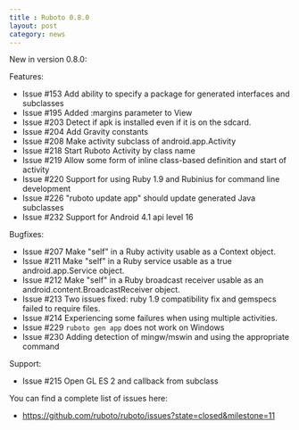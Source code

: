 ```yaml
---
title : Ruboto 0.8.0
layout: post
category: news
---
```

New in version 0.8.0:

Features:

* Issue #153 Add ability to specify a package for generated interfaces and subclasses
* Issue #195 Added :margins parameter to View
* Issue #203 Detect if apk is installed even if it is on the sdcard.
* Issue #204 Add Gravity constants
* Issue #208 Make activity subclass of android.app.Activity
* Issue #218 Start Ruboto Activity by class name
* Issue #219 Allow some form of inline class-based definition and start of activity
* Issue #220 Support for using Ruby 1.9 and Rubinius for command line development
* Issue #226 "ruboto update app" should update generated Java subclasses
* Issue #232 Support for Android 4.1 api level 16

Bugfixes:

* Issue #207 Make "self" in a Ruby activity usable as a Context object.
* Issue #211 Make "self" in a Ruby service usable as a true android.app.Service object.
* Issue #212 Make "self" in a Ruby broadcast receiver usable as an android.content.BroadcastReceiver object.
* Issue #213 Two issues fixed:  ruby 1.9 compatibility fix and gemspecs failed to require files.
* Issue #214 Experiencing some failures when using multiple activities.
* Issue #229 `ruboto gen app` does not work on Windows
* Issue #230 Adding detection of mingw/mswin and using the appropriate command

Support:

* Issue #215 Open GL ES 2 and callback from subclass

You can find a complete list of issues here:

* https://github.com/ruboto/ruboto/issues?state=closed&milestone=11
